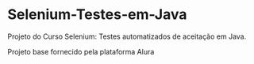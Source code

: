 # Selenium-Testes-em-Java
Projeto do Curso Selenium: Testes automatizados de aceitação em Java.

Projeto base fornecido pela plataforma Alura
